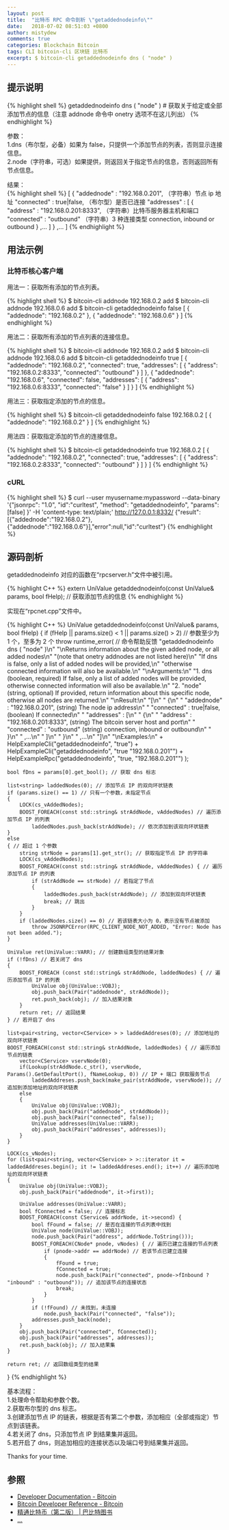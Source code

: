 ```yaml
---
layout: post
title:  "比特币 RPC 命令剖析 \"getaddednodeinfo\""
date:   2018-07-02 08:51:03 +0800
author: mistydew
comments: true
categories: Blockchain Bitcoin
tags: CLI bitcoin-cli 区块链 比特币
excerpt: $ bitcoin-cli getaddednodeinfo dns ( "node" )
---
```

## 提示说明

{% highlight shell %}
getaddednodeinfo dns ( "node" ) # 获取关于给定或全部添加节点的信息（注意 addnode 命令中 onetry 选项不在这儿列出）
{% endhighlight %}

参数：<br>
1.dns（布尔型，必备）如果为 false，只提供一个添加节点的列表，否则显示连接信息。<br>
2.node（字符串，可选）如果提供，则返回关于指定节点的信息，否则返回所有节点信息。

结果：<br>
{% highlight shell %}
[
  {
    "addednode" : "192.168.0.201",   （字符串）节点 ip 地址
    "connected" : true|false,          （布尔型）是否已连接
    "addresses" : [
       {
         "address" : "192.168.0.201:8333",  （字符串）比特币服务器主机和端口
         "connected" : "outbound"           （字符串）3 种连接类型 connection, inbound or outbound
       }
       ,...
     ]
  }
  ,...
]
{% endhighlight %}

## 用法示例

### 比特币核心客户端

用法一：获取所有添加的节点列表。

{% highlight shell %}
$ bitcoin-cli addnode 192.168.0.2 add
$ bitcoin-cli addnode 192.168.0.6 add
$ bitcoin-cli getaddednodeinfo false
[
  {
    "addednode": "192.168.0.2"
  }, 
  {
    "addednode": "192.168.0.6"
  }
]
{% endhighlight %}

用法二：获取所有添加的节点列表的连接信息。

{% highlight shell %}
$ bitcoin-cli addnode 192.168.0.2 add
$ bitcoin-cli addnode 192.168.0.6 add
$ bitcoin-cli getaddednodeinfo true
[
  {
    "addednode": "192.168.0.2",
    "connected": true,
    "addresses": [
      {
        "address": "192.168.0.2:8333",
        "connected": "outbound"
      }
    ]
  }, 
  {
    "addednode": "192.168.0.6",
    "connected": false,
    "addresses": [
      {
        "address": "192.168.0.6:8333",
        "connected": "false"
      }
    ]
  }
]
{% endhighlight %}

用法三：获取指定添加的节点的信息。

{% highlight shell %}
$ bitcoin-cli getaddednodeinfo false 192.168.0.2
[
  {
    "addednode": "192.168.0.2"
  }
]
{% endhighlight %}

用法四：获取指定添加的节点的连接信息。

{% highlight shell %}
$ bitcoin-cli getaddednodeinfo true 192.168.0.2
[
  {
    "addednode": "192.168.0.2",
    "connected": true,
    "addresses": [
      {
        "address": "192.168.0.2:8333",
        "connected": "outbound"
      }
    ]
  }
]
{% endhighlight %}

### cURL

{% highlight shell %}
$ curl --user myusername:mypassword --data-binary '{"jsonrpc": "1.0", "id":"curltest", "method": "getaddednodeinfo", "params": [false] }' -H 'content-type: text/plain;' http://127.0.0.1:8332/
{"result":[{"addednode":"192.168.0.2"},{"addednode":"192.168.0.6"}],"error":null,"id":"curltest"}
{% endhighlight %}

## 源码剖析
getaddednodeinfo 对应的函数在“rpcserver.h”文件中被引用。

{% highlight C++ %}
extern UniValue getaddednodeinfo(const UniValue& params, bool fHelp); // 获取添加节点的信息
{% endhighlight %}

实现在“rpcnet.cpp”文件中。

{% highlight C++ %}
UniValue getaddednodeinfo(const UniValue& params, bool fHelp)
{
    if (fHelp || params.size() < 1 || params.size() > 2) // 参数至少为 1 个，至多为 2 个
        throw runtime_error( // 命令帮助反馈
            "getaddednodeinfo dns ( \"node\" )\n"
            "\nReturns information about the given added node, or all added nodes\n"
            "(note that onetry addnodes are not listed here)\n"
            "If dns is false, only a list of added nodes will be provided,\n"
            "otherwise connected information will also be available.\n"
            "\nArguments:\n"
            "1. dns        (boolean, required) If false, only a list of added nodes will be provided, otherwise connected information will also be available.\n"
            "2. \"node\"   (string, optional) If provided, return information about this specific node, otherwise all nodes are returned.\n"
            "\nResult:\n"
            "[\n"
            "  {\n"
            "    \"addednode\" : \"192.168.0.201\",   (string) The node ip address\n"
            "    \"connected\" : true|false,          (boolean) If connected\n"
            "    \"addresses\" : [\n"
            "       {\n"
            "         \"address\" : \"192.168.0.201:8333\",  (string) The bitcoin server host and port\n"
            "         \"connected\" : \"outbound\"           (string) connection, inbound or outbound\n"
            "       }\n"
            "       ,...\n"
            "     ]\n"
            "  }\n"
            "  ,...\n"
            "]\n"
            "\nExamples:\n"
            + HelpExampleCli("getaddednodeinfo", "true")
            + HelpExampleCli("getaddednodeinfo", "true \"192.168.0.201\"")
            + HelpExampleRpc("getaddednodeinfo", "true, \"192.168.0.201\"")
        );

    bool fDns = params[0].get_bool(); // 获取 dns 标志

    list<string> laddedNodes(0); // 添加节点 IP 的双向环状链表
    if (params.size() == 1) // 只有一个参数，未指定节点
    {
        LOCK(cs_vAddedNodes);
        BOOST_FOREACH(const std::string& strAddNode, vAddedNodes) // 遍历添加节点 IP 的列表
            laddedNodes.push_back(strAddNode); // 依次添加到该双向环状链表
    }
    else
    { // 超过 1 个参数
        string strNode = params[1].get_str(); // 获取指定节点 IP 的字符串
        LOCK(cs_vAddedNodes);
        BOOST_FOREACH(const std::string& strAddNode, vAddedNodes) { // 遍历添加节点 IP 的列表
            if (strAddNode == strNode) // 若指定了节点
            {
                laddedNodes.push_back(strAddNode); // 添加到双向环状链表
                break; // 跳出
            }
        }
        if (laddedNodes.size() == 0) // 若该链表大小为 0，表示没有节点被添加
            throw JSONRPCError(RPC_CLIENT_NODE_NOT_ADDED, "Error: Node has not been added.");
    }

    UniValue ret(UniValue::VARR); // 创建数组类型的结果对象
    if (!fDns) // 若关闭了 dns
    {
        BOOST_FOREACH (const std::string& strAddNode, laddedNodes) { // 遍历添加节点 IP 的列表
            UniValue obj(UniValue::VOBJ);
            obj.push_back(Pair("addednode", strAddNode));
            ret.push_back(obj); // 加入结果对象
        }
        return ret; // 返回结果
    } // 若开启了 dns

    list<pair<string, vector<CService> > > laddedAddreses(0); // 添加地址的双向环状链表
    BOOST_FOREACH(const std::string& strAddNode, laddedNodes) { // 遍历添加节点的链表
        vector<CService> vservNode(0);
        if(Lookup(strAddNode.c_str(), vservNode, Params().GetDefaultPort(), fNameLookup, 0)) // IP + 端口 获取服务节点
            laddedAddreses.push_back(make_pair(strAddNode, vservNode)); // 追加到添加地址的双向环状链表
        else
        {
            UniValue obj(UniValue::VOBJ);
            obj.push_back(Pair("addednode", strAddNode));
            obj.push_back(Pair("connected", false));
            UniValue addresses(UniValue::VARR);
            obj.push_back(Pair("addresses", addresses));
        }
    }

    LOCK(cs_vNodes);
    for (list<pair<string, vector<CService> > >::iterator it = laddedAddreses.begin(); it != laddedAddreses.end(); it++) // 遍历添加地址的双向环状链表
    {
        UniValue obj(UniValue::VOBJ);
        obj.push_back(Pair("addednode", it->first));

        UniValue addresses(UniValue::VARR);
        bool fConnected = false; // 连接标志
        BOOST_FOREACH(const CService& addrNode, it->second) {
            bool fFound = false; // 是否在连接的节点列表中找到
            UniValue node(UniValue::VOBJ);
            node.push_back(Pair("address", addrNode.ToString()));
            BOOST_FOREACH(CNode* pnode, vNodes) { // 遍历已建立连接的节点列表
                if (pnode->addr == addrNode) // 若该节点已建立连接
                {
                    fFound = true;
                    fConnected = true;
                    node.push_back(Pair("connected", pnode->fInbound ? "inbound" : "outbound")); // 追加该节点的连接状态
                    break;
                }
            }
            if (!fFound) // 未找到，未连接
                node.push_back(Pair("connected", "false"));
            addresses.push_back(node);
        }
        obj.push_back(Pair("connected", fConnected));
        obj.push_back(Pair("addresses", addresses));
        ret.push_back(obj); // 加入结果集
    }

    return ret; // 返回数组类型的结果
}
{% endhighlight %}

基本流程：<br>
1.处理命令帮助和参数个数。<br>
2.获取布尔型的 dns 标志。<br>
3.创建添加节点 IP 的链表，根据是否有第二个参数，添加相应（全部或指定）节点到该链表。<br>
4.若关闭了 dns，只添加节点 IP 到结果集并返回。<br>
5.若开启了 dns，则追加相应的连接状态以及端口号到结果集并返回。

Thanks for your time.

## 参照
* [Developer Documentation - Bitcoin](https://bitcoin.org/en/developer-documentation)
* [Bitcoin Developer Reference - Bitcoin](https://bitcoin.org/en/developer-reference#getaddednodeinfo)
* [精通比特币（第二版） \| 巴比特图书](http://book.8btc.com/masterbitcoin2cn)
* [...](https://github.com/mistydew/blockchain)
